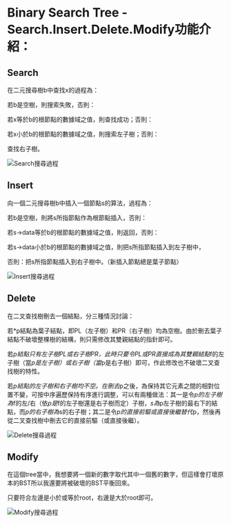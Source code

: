 # Binary Search Tree - Search.Insert.Delete.Modify功能介紹：
## Search
在二元搜尋樹b中查找x的過程為：

若b是空樹，則搜索失敗，否則：

若x等於b的根節點的數據域之值，則查找成功；否則：

若x小於b的根節點的數據域之值，則搜索左子樹；否則：

查找右子樹。

![Search搜尋過程](https://github.com/Teresakao0421/teresa/blob/master/binary%20tree/binary%20tree/search-流程圖.jpg)

## Insert
向一個二元搜尋樹b中插入一個節點s的算法，過程為：

若b是空樹，則將s所指節點作為根節點插入，否則：

若s->data等於b的根節點的數據域之值，則返回，否則：

若s->data小於b的根節點的數據域之值，則把s所指節點插入到左子樹中，

否則：把s所指節點插入到右子樹中。（新插入節點總是葉子節點）

![Insert搜尋過程](https://github.com/Teresakao0421/teresa/blob/master/binary%20tree/binary%20tree/insert-流程圖.jpg)

## Delete
在二叉查找樹刪去一個結點，分三種情況討論：

若*p結點為葉子結點，即PL（左子樹）和PR（右子樹）均為空樹。由於刪去葉子結點不破壞整棵樹的結構，則只需修改其雙親結點的指針即可。

若*p結點只有左子樹PL或右子樹PR，此時只要令PL或PR直接成為其雙親結點*f的左子樹（當*p是左子樹）或右子樹（當*p是右子樹）即可，作此修改也不破壞二叉查找樹的特性。

若*p結點的左子樹和右子樹均不空。在刪去*p之後，為保持其它元素之間的相對位置不變，可按中序遍歷保持有序進行調整，可以有兩種做法：其一是令*p的左子樹為*f的左/右（依*p是*f的左子樹還是右子樹而定）子樹，*s為*p左子樹的最右下的結點，而*p的右子樹為*s的右子樹；其二是令*p的直接前驅或直接後繼替代*p，然後再從二叉查找樹中刪去它的直接前驅（或直接後繼）。

![Delete搜尋過程](https://github.com/Teresakao0421/teresa/blob/master/binary%20tree/binary%20tree/delete.jpg)

## Modify
在這個tree當中，我想要將一個新的數字取代其中一個舊的數字，但這樣會打壞原本的BST所以我還要將被破壞的BST平衡回來。

只要符合左邊是小於或等於root，右邊是大於root即可。

![Modify搜尋過程](https://github.com/Teresakao0421/teresa/blob/master/binary%20tree/binary%20tree/modify-流程圖.jpg)
